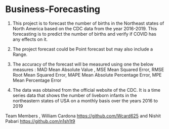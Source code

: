 # Business-Forecasting
1. This project is to forecast the number of births in the Northeast states of North America based on the CDC data from the year 2016-2019. This forecasting is to predict the number of births and verify if COVID has any effects on it.

2. The project forecast could be Point forecast but may also include a Range.

3. The accuracy of the forecast will be measured using one the below measures :
MAD  Mean Absolute Value , 
MSE Mean Squared Error,
RMSE Root Mean Squared Error,
MAPE Mean Absolute Percentage Error,
MPE Mean Percentage Error

4. The data was obtained from the official website of the CDC. It is a time series data that shows the number of liveborn infants in the northeastern states of USA on a monthly basis over the years 2016 to 2019

Team Members , William Cardona https://github.com/Wcard625 and Nishit Pabari https://github.com/n1sh1t9
